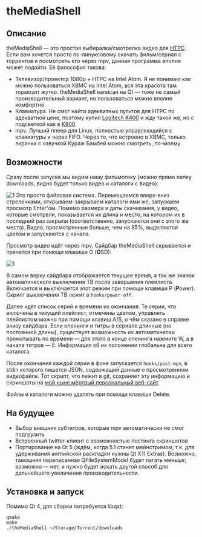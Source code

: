 theMediaShell
=============

Описание
--------

theMediaShell — это простая выбиралка/смотрелка видео для [HTPC](http://ru.wikipedia.org/wiki/HTPC). Если вам хочется просто по-линуксовому скачать фильм/сериал с торрентов и посмотреть его через mpv, данная программа вполне может подойти. Её философия такова:
 * Телевизор/проектор 1080p + HTPC на Intel Atom. Я не понимаю как можно пользоваться XBMC на Intel Atom, вся эта красота там тормозит жутко. theMediaShell написан на Qt — тоже не самый производительный вариант, но пользоваться можно вполне комфортно.
 * Клавиатура. Не смог найти адекватных пультов для HTPC по адекватной цене, поэтому купил [Logitech K400](http://www.logitech.com/ru-ru/product/wireless-touch-keyboard-k400r) и жду такой же, но с подсветкой как в [K800](http://www.logitech.com/ru-ru/product/wireless-illuminated-keyboard-k800).
 * mpv. Лучший плеер для Linux, полностью управляющийся с клавиатуры и через FIFO. Через то, что встроено в XBMC, только экранки с озвучкой Кураж Бамбей можно смотреть, по-моему.

Возможности
-----------

Сразу после запуска мы видим нашу фильмотеку (можно прямо папку downloads, видно будет только видео и каталоги с видео):

![1](https://f.cloud.github.com/assets/669257/1475189/90f7c4b8-4638-11e3-89c4-d9489fc4a977.png)
Это просто файловая система. Перемещаемся вверх-вниз стрелочками, открываем-закрываем каталоги ими же, запускаем просмотр Enter'ом. Помимо размера и даты скачивания, у видео, которые смотрели, показывается их длина и место, на котором их в последний раз закрыли (соответственно, запускаются они с этого же места). Видео, просмотренные больше, чем на 85%, выделяются цветом и запускаются с начала.

Просмотр видео идёт через mpv. Сайдбар theMediaShell скрывается и прячется при помощи клавиши O (**O**SD):

![1](https://f.cloud.github.com/assets/669257/1475275/d441c8da-4639-11e3-985b-32856500bac8.png)

В самом верху сайдбара отображается текущее время, а так же значок автоматического выключения ТВ после завершения плейлиста. Включается и выключается этот режим при помощи клавиши P (**P**ower). Скрипт выключения ТВ лежит в `hooks/power-off`.

Далее идёт список серий и времени их окончания. Те серии, что включены в текущий плейлист, отмечены цветом, управлять плейлистом можно при помощи клавиш A/S, о чём сказано в справке внизу сайдбара. Если опенинги и титры в сериале длинные (но постоянной длины), существует возможность их автоматически проматывать по времени — для этого в конце опенинга нажмите W, а в начале титров — E. Информация об их положении глобальна для всего каталога.

После окончания каждой серии в фоне запускается `hooks/post-mpv`, в stdin которого пишется JSON, содержащий данные о просмотренном видеофайле. Тот скрипт, что лежит в git, сохраняет эту информацию и скриншоты на [мой ныне мёртвый персональный веб-сайт](https://github.com/themylogin/thelogin.ru).

Файлы и каталоги можно удалять при помощи клавиши Delete.

На будущее
----------

* Выбор внешних субтитров, которые mpv автоматически не смог подгрузить
* Встроенный twitter-клиент с возможностью постинга скриншотов
* Портирование на Qt 5 (ждём, когда 5.1 станет мейнстримом, т.к. для удерживания английской раскладки нужны Qt X11 Extras). Возможно, тамошняя переписанная QFileSystemModel будет лагать меньше; возможно — нет, и нужно будет искать другой способ для дальнейшего увеличения производительности.

Установка и запуск
------------------

Помимо Qt 4, для сборки потребуется libqxt:

    qmake
    make
    ./theMediaShell ~/Storage/Torrent/downloads
